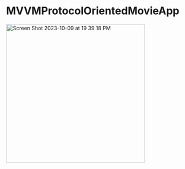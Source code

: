 # MVVMProtocolOrientedMovieApp
<img width="374" alt="Screen Shot 2023-10-09 at 19 39 18 PM" src="https://github.com/Skywalkerkan/MVVMProtocolOrientedMovieApp/assets/117943189/9df26f5f-e11d-4a50-8f9f-fc3e4d0f2fe9">
